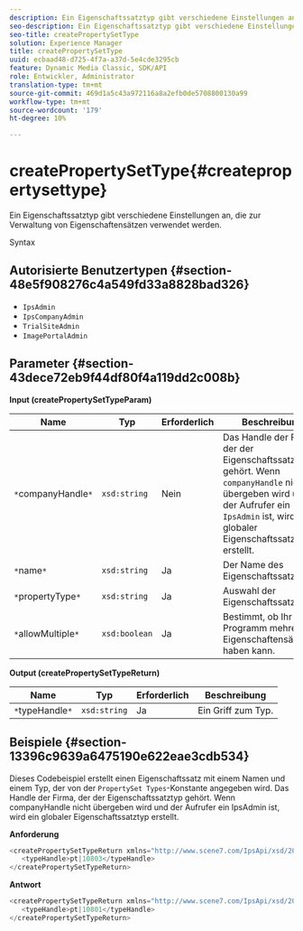 ```yaml
---
description: Ein Eigenschaftssatztyp gibt verschiedene Einstellungen an, die zur Verwaltung von Eigenschaftensätzen verwendet werden.
seo-description: Ein Eigenschaftssatztyp gibt verschiedene Einstellungen an, die zur Verwaltung von Eigenschaftensätzen verwendet werden.
seo-title: createPropertySetType
solution: Experience Manager
title: createPropertySetType
uuid: ecbaad48-d725-4f7a-a37d-5e4cde3295cb
feature: Dynamic Media Classic, SDK/API
role: Entwickler, Administrator
translation-type: tm+mt
source-git-commit: 469d1a5c43a972116a8a2efb0de5708800130a99
workflow-type: tm+mt
source-wordcount: '179'
ht-degree: 10%

---
```



# createPropertySetType{#createpropertysettype}

Ein Eigenschaftssatztyp gibt verschiedene Einstellungen an, die zur Verwaltung von Eigenschaftensätzen verwendet werden.

Syntax

## Autorisierte Benutzertypen {#section-48e5f908276c4a549fd33a8828bad326}

* `IpsAdmin`
* `IpsCompanyAdmin`
* `TrialSiteAdmin`
* `ImagePortalAdmin`

## Parameter {#section-43dece72eb9f44df80f4a119dd2c008b}

**Input (createPropertySetTypeParam)**

| Name | Typ | Erforderlich | Beschreibung |
|---|---|---|---|
| `*`companyHandle`*` | `xsd:string` | Nein | Das Handle der Firma, der der Eigenschaftssatztyp gehört. Wenn `companyHandle` nicht übergeben wird und der Aufrufer ein `IpsAdmin` ist, wird ein globaler Eigenschaftssatztyp erstellt. |
| `*`name`*` | `xsd:string` | Ja | Der Name des Eigenschaftssatztyps. |
| `*`propertyType`*` | `xsd:string` | Ja | Auswahl der Eigenschaftssatztypen. |
| `*`allowMultiple`*` | `xsd:boolean` | Ja | Bestimmt, ob Ihr Programm mehrere Eigenschaftensätze haben kann. |

**Output (createPropertySetTypeReturn)**

| Name | Typ | Erforderlich | Beschreibung |
|---|---|---|---|
| `*`typeHandle`*` | `xsd:string` | Ja | Ein Griff zum Typ. |

## Beispiele {#section-13396c9639a6475190e622eae3cdb534}

Dieses Codebeispiel erstellt einen Eigenschaftssatz mit einem Namen und einem Typ, der von der `PropertySet Types`-Konstante angegeben wird. Das Handle der Firma, der der Eigenschaftssatztyp gehört. Wenn companyHandle nicht übergeben wird und der Aufrufer ein IpsAdmin ist, wird ein globaler Eigenschaftssatztyp erstellt.

**Anforderung**

```java
<createPropertySetTypeReturn xmlns="http://www.scene7.com/IpsApi/xsd/2008-01-15">
   <typeHandle>pt|10803</typeHandle>
</createPropertySetTypeReturn>
```

**Antwort**

```java
<createPropertySetTypeReturn xmlns="http://www.scene7.com/IpsApi/xsd/2008-01-15">
   <typeHandle>pt|10801</typeHandle>
</createPropertySetTypeReturn>
```

